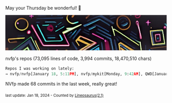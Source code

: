 May your Thursday be wonderful! 🌸

![banner](./assets/banner.jpg)

nvfp's repos (73,095 lines of code, 3,994 commits, 18,470,510 chars)

```python
Repos I was working on lately:
→ nvfp/nvfp[January 18, 5:11PM], nvfp/mykit[Monday, 9:42AM], QWD[January 15, 9:13AM utc+0000]
```

NVfp made 68 commits in the last week, really great!

<sub>last update: Jan 18, 2024 - Counted by [Lineosaurus(2.1)](https://github.com/Lineosaurus/Lineosaurus)</sub>